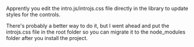 Apprently you edit the intro.js/introjs.css file directly in the library to update styles for the controls.

There's probably a better way to do it, but I went ahead and put the introjs.css file in the root folder so you can migrate it to the node_modules folder after you install the project.
